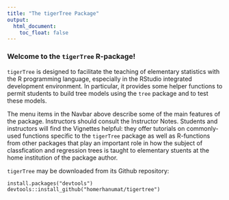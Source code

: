 ```yaml
---
title: "The tigerTree Package"
output:
  html_document:
    toc_float: false
---
```


<style type="text/css">
.title {
  display: none;
}

</style>

<div class="row">
<div class="col-sm-10">

### Welcome to the `tigerTree` R-package!

`tigerTree` is designed to facilitate the teaching of elementary statistics with the R programming language, especially in the RStudio integrated development environment.  In particular, it provides some helper functions to permit students to build tree models using the `tree` package and to test these models.

The menu items in the Navbar above describe some of the main features of the package.  Instructors should consult the Instructor Notes.  Students and instructors will find the Vignettes helpful:  they offer tutorials on commonly-used functions specific to the `tigerTree` package as well as R-functions from other packages that play an important role in how the subject of classfication and regression trees is taught to elementary stuents at the home institution of the package author.

`tigerTree` may be downloaded from its Github repository:

```
install.packages("devtools")
devtools::install_github("homerhanumat/tigertree")
```

</div>
</div>
